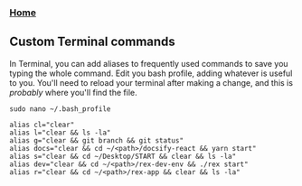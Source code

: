 
### [Home](../README.md)

## Custom Terminal commands

In Terminal, you can add aliases to frequently used commands to save you 
typing the whole command. Edit you bash profile, adding whatever is useful to you. 
You'll need to reload your terminal after making a change, and this is 
_probably_ where you'll find the file.

```sudo nano ~/.bash_profile```

```
alias cl="clear"
alias l="clear && ls -la"
alias g="clear && git branch && git status"
alias docs="clear && cd ~/<path>/docsify-react && yarn start"
alias s="clear && cd ~/Desktop/START && clear && ls -la"
alias dev="clear && cd ~/<path>/rex-dev-env && ./rex start"
alias r="clear && cd ~/<path>/rex-app && clear && ls -la"
```